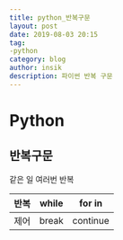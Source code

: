 ```yaml
---
title: python_반복구문
layout: post
date: 2019-08-03 20:15
tag:
-python
category: blog
author: insik
description: 파이썬 반복 구문
---
```


# Python

## 반복구문

같은 일 여러번 반복

| 반복 | while | for    in |
| ---- | ----- | --------- |
| 제어 | break | continue  |